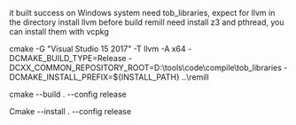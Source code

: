 it built success on Windows system
need tob_libraries, expect for llvm in the directory
install llvm before build remill
need install z3 and pthread, you can install them with vcpkg

cmake -G "Visual Studio 15 2017" -T llvm -A x64 -DCMAKE_BUILD_TYPE=Release -DCXX_COMMON_REPOSITORY_ROOT=D:\tools\code\compile\tob_libraries  -DCMAKE_INSTALL_PREFIX=${INSTALL_PATH} ..\remill

cmake --build . --config release

Cmake --install . --config release
